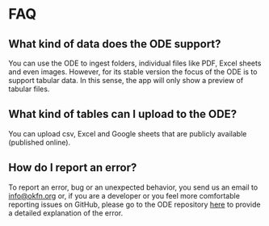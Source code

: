 # FAQ

## What kind of data does the ODE support?

You can use the ODE to ingest folders, individual files like PDF, Excel sheets and even images. However, for its stable version the focus of the ODE is to support tabular data. In this sense, the app will only show a preview of tabular files.

## What kind of tables can I upload to the ODE?

You can upload csv, Excel and Google sheets that are publicly available (published online).

## How do I report an error?

To report an error, bug or an unexpected behavior, you send us an email to info@okfn.org  or, if you are a developer or you feel more comfortable reporting issues on GitHub, please go to the ODE repository [here](https://github.com/okfn/opendataeditor/issues) to provide a detailed explanation of the error.
